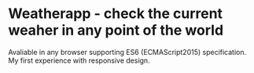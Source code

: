 # Weatherapp - check the current weaher in any point of the world

Avaliable in any browser supporting ES6 (ECMAScript2015) specification.
My first experience with responsive design.


